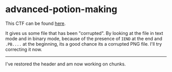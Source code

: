 # advanced-potion-making

This CTF can be found [here](https://play.picoctf.org/practice/challenge/205?category=4&page=1&solved=1).

It gives us some file that has been "corrupted". By looking at the file in text mode and in binary mode, because of the presence of `IEND` at the end and `.PB....` at the beginning, its a good chance its a corrupted PNG file. I'll try correcting it now.

---

I've restored the header and am now working on chunks.
